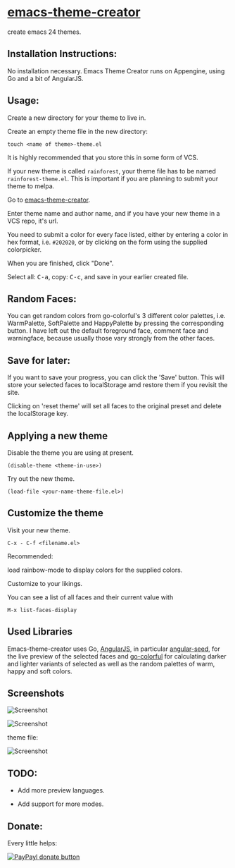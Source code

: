 [emacs-theme-creator](http://mswift42.github.io/theme-creator)
=============

create emacs 24 themes.

Installation Instructions:
--------------------------

No installation necessary. Emacs Theme Creator runs on Appengine, using Go and a bit of AngularJS.

Usage:
------

Create a new directory for your theme to live in.

Create an empty theme file in the new directory:

    touch <name of theme>-theme.el

It is highly recommended that you store this in some form of VCS.

If your new theme is called `rainforest`, your theme file has to be named `rainforest-theme.el`. This is important if you are planning to submit your theme to melpa.

Go to [emacs-theme-creator](http://emacs-theme-creator.appspot.com/).

Enter theme name and author name, and if you have your new theme in a VCS repo, it's url.

You need to submit a color for every face listed, either by entering a color in hex format, i.e. `#202020`, or by clicking on the form using the supplied colorpicker.

When you are finished, click "Done".

Select all: <kbd>C-a</kbd>, copy: <kbd>C-c</kbd>, and save in your earlier created file.


Random Faces:
-------------

You can get random colors from go-colorful's 3 different color palettes, i.e.
WarmPalette, SoftPalette and HappyPalette by pressing the corresponding button.
 I have left out the default foreground face, comment face and
warningface, because usually those vary strongly from the other faces.

Save for later:
---------------

If you want to save your progress, you can click the 'Save' button. This
will store your selected faces to localStorage amd restore them if you revisit the site.

Clicking on 'reset theme' will set all faces to the original preset and delete the localStorage key.


Applying a new theme
--------------------

Disable the theme you are using at present.

    (disable-theme <theme-in-use>)

Try out the new theme.

    (load-file <your-name-theme-file.el>)

Customize the theme
-------------------

Visit your new theme.

    C-x - C-f <filename.el>

Recommended:

load rainbow-mode to display colors for the supplied colors.

Customize to your likings.

You can see a list of all faces and their current value with

    M-x list-faces-display


Used Libraries
---------------

Emacs-theme-creator uses Go, [AngularJS](https://angularjs.org/), in particular [angular-seed](https://github.com/angular/angular-seed), for the live preview of the selected faces and  [go-colorful](https://github.com/lucasb-eyer/go-colorful) for calculating darker and lighter variants of selected as well as the random palettes of warm, happy and soft colors.

Screenshots
-----------


![Screenshot](https://github.com/mswift42/theme-creator/raw/master/screen1.png)


![Screenshot](https://github.com/mswift42/theme-creator/raw/master/screen2.png)

theme file:

![Screenshot](https://github.com/mswift42/theme-creator/raw/master/screen3.png)


TODO:
-----

- Add more preview languages.

- Add support for more modes.


Donate:
-------

Every little helps:


[![PayPayl donate button](http://img.shields.io/paypal/donate.png?color=yellow)](https://www.paypal.com/cgi-bin/webscr?cmd=_s-xclick&hosted_button_id=5823VL6B3XM86 "Donate once-off to this project using Paypal")
